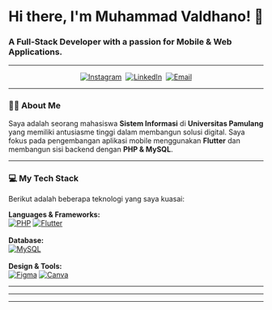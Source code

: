 <!-- ## Hi there 👋 -->

<!--
**valdhanooo/valdhanooo** is a ✨ _special_ ✨ repository because its `README.md` (this file) appears on your GitHub profile.

Here are some ideas to get you started:

- 🔭 I’m currently working on ...
- 🌱 I’m currently learning ...
- 👯 I’m looking to collaborate on ...
- 🤔 I’m looking for help with ...
- 💬 Ask me about ...
- 📫 How to reach me: ...
- 😄 Pronouns: ...
- ⚡ Fun fact: ...
-->
# Hi there, I'm Muhammad Valdhano! 👋
<!-- ![Valdhano](img/me.jpg) -->
### A Full-Stack Developer with a passion for Mobile & Web Applications.

---

<p align="center">
  <a href="https://instagram.com/valdhano_" target="_blank"><img src="https://img.shields.io/badge/Instagram-%23E4405F.svg?style=for-the-badge&logo=Instagram&logoColor=white" alt="Instagram"></a>&nbsp;
  <a href="https://www.linkedin.com/in/muhammad-valdhano-zainal-494255247/" target="_blank"><img src="https://img.shields.io/badge/LinkedIn-%230077B5.svg?style=for-the-badge&logo=linkedin&logoColor=white" alt="LinkedIn"></a>&nbsp;
  <a href="mailto:valdhano66@gmail.com"><img src="https://img.shields.io/badge/Email-D14836?style=for-the-badge&logo=gmail&logoColor=white" alt="Email"></a>
</p>

---

### 👨‍💻 About Me

Saya adalah seorang mahasiswa **Sistem Informasi** di **Universitas Pamulang** yang memiliki antusiasme tinggi dalam membangun solusi digital. Saya fokus pada pengembangan aplikasi mobile menggunakan **Flutter** dan membangun sisi backend dengan **PHP & MySQL**.

<!-- - 🔭 Saat ini saya sedang mengerjakan **[Nama Proyek Kuliah/Pribadi Anda]**.
- 🌱 Saya sedang mendalami **[Teknologi Baru yang Sedang Dipelajari]**.
- 👯 Saya terbuka untuk berkolaborasi dalam proyek-proyek menarik untuk menambah pengalaman.
- 📫 Hubungi saya jika Anda ingin berdiskusi tentang teknologi atau peluang magang/proyek!

- 🔭 Saat ini saya sedang mengerjakan **[Nama Proyek Anda Saat Ini]**.
- 🌱 Saya sedang mendalami **[Teknologi Baru yang Sedang Dipelajari]**.
- 👯 Saya terbuka untuk berkolaborasi dalam proyek open-source atau ide-ide menarik lainnya.
- 📫 Hubungi saya jika Anda ingin berdiskusi tentang teknologi atau peluang kerja sama! -->

---

### 💻 My Tech Stack

Berikut adalah beberapa teknologi yang saya kuasai:

<p align="left">
  <strong>Languages & Frameworks:</strong><br>
  <a href="#"><img src="https://img.shields.io/badge/php-%23777BB4.svg?style=for-the-badge&logo=php&logoColor=white" alt="PHP"></a>
  <a href="#"><img src="https://img.shields.io/badge/Flutter-%2302569B.svg?style=for-the-badge&logo=Flutter&logoColor=white" alt="Flutter"></a>
  <br><br>
  <strong>Database:</strong><br>
  <a href="#"><img src="https://img.shields.io/badge/mysql-4479A1.svg?style=for-the-badge&logo=mysql&logoColor=white" alt="MySQL"></a>
  <br><br>
  <strong>Design & Tools:</strong><br>
  <a href="#"><img src="https://img.shields.io/badge/figma-%23F24E1E.svg?style=for-the-badge&logo=figma&logoColor=white" alt="Figma"></a>
  <a href="#"><img src="https://img.shields.io/badge/Canva-%2300C4CC.svg?style=for-the-badge&logo=Canva&logoColor=white" alt="Canva"></a>
</p>

---

<!-- ### 📊 My GitHub Stats

<table>
  <tr>
    <!-- <td valign="top" width="50%">
      <img src="https://github-readme-stats.vercel.app/api?username=orangbaruuuu&theme=dark&hide_border=false&include_all_commits=true&count_private=true" alt="GitHub Stats"/>
    </td>
    <td valign="top" width="50%">
      <img src="https://github-readme-stats.vercel.app/api/top-langs/?username=orangbaruuuu&theme=dark&hide_border=false&include_all_commits=true&count_private=true&layout=compact" alt="Top Languages"/>
    </td> -->
  <!-- </tr>
  <tr>
    <td colspan="2" align="center">
      <img src="https://nirzak-streak-stats.vercel.app/?user=orangbaruuuu&theme=dark&hide_border=false" alt="GitHub Streak"/>
    </td>
  </tr>
</table> -->

---

<!-- ### 🚀 My Projects

Berikut adalah beberapa proyek yang telah saya kerjakan. Anda bisa melihat lebih banyak di repositori saya!

<table>
  <tr>
    <td width="50%">
      <a href="https://github.com/orangbaruuuu/NAMA_REPO_ANDA">
        <img src="https://github-readme-stats.vercel.app/api/pin/?username=orangbaruuuu&repo=NAMA_REPO_ANDA&theme=dark&hide_border=false" alt="Project 1">
      </a>
    </td>
    <td width="50%">
      <a href="https://github.com/orangbaruuuu/NAMA_REPO_ANDA">
        <img src="https://github-readme-stats.vercel.app/api/pin/?username=orangbaruuuu&repo=NAMA_REPO_ANDA&theme=dark&hide_border=false" alt="Project 2">
      </a>
    </td>
  </tr>
</table> -->

---
<!-- <p align="center">
  <img src="https://visitcount.itsvg.in/api?id=valdhanooo&icon=0&color=0" alt="Visitor Count">
</p> -->